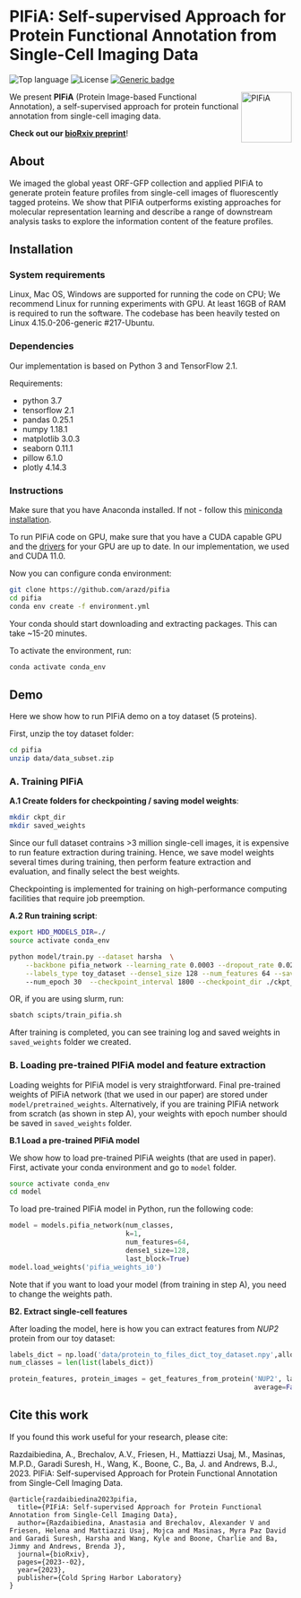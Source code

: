 # PIFiA: Self-supervised Approach for Protein Functional Annotation from Single-Cell Imaging Data

![Top language](https://img.shields.io/github/languages/top/arazd/pifia)
![License](https://img.shields.io/github/license/arazd/pifia)
[![Generic badge](https://img.shields.io/badge/DOI-10.1101/2023.02.24.529975-ORANGE.svg)](https://doi.org/10.1101/2023.02.24.529975)
<!-- [![DOI](https://zenodo.org/badge/DOI/10.1101/zenodo.6762584.svg)](https://doi.org/10.1101/2023.02.24.529975) -->

<img align="right" src="https://github.com/arazd/pifia/blob/main/images/pifia_icon.png" alt="PIFiA" width="90"/>

We present **PIFiA** (Protein Image-based Functional Annotation), a self-supervised approach for protein functional annotation from single-cell imaging data. 

**Check out our [bioRxiv preprint](https://www.biorxiv.org/content/10.1101/2023.02.24.529975v1)**!

## About
We imaged the global yeast ORF-GFP collection and applied PIFiA to generate protein feature profiles from single-cell images of fluorescently tagged proteins. We show that PIFiA outperforms existing approaches for molecular representation learning and describe a range of downstream analysis tasks to explore the information content of the feature profiles.

<!-- Despite major developments in molecular representation learning, **extracting functional information from biological images** remains a non-trivial
computational task. In this work, we revisit deep learning models used for *classifying major subcellular localizations*, and evaluate
*representations extracted from their final layers*. We show that **simple convolutional networks trained on localization classification can learn protein representations that encapsulate diverse functional information**, and significantly outperform currently used autoencoder-based models.  -->
<!-- 
## Methods & Results
We compare three methods for molecular representation learning:

* **Deep Loc** - a supervised convolutional network trained to classify subcellular localizations from images;
* **Paired Cell Inpainting** - autoencoder-based method for protein representation learning;
* **CellProfiler** - a classic feature extractor for cellular data;

We train Deep Loc and Paired Cell Inpainting models on single-cell yeast microscopy data, containing ~4K fluorescently-labeled proteins. Image data can be downloaded as zip files from this <span id="server">webserver</span>: [http://hershey.csb.utoronto.ca/image_screens/WT2/](http://hershey.csb.utoronto.ca/image_screens/WT2/)

We use 4 standards for comparison:
* [GO Cellular Component](http://geneontology.org/) (GO CC)
* [GO Biological Process)](http://geneontology.org/) (GO BP)
* [KEGG Pathways](https://www.genome.jp/kegg/pathway.html)
* [EMBL Protein Complexes](https://www.ebi.ac.uk/complexportal/home)
 -->


## Installation

### System requirements
Linux, Mac OS, Windows are supported for running the code on CPU; We recommend Linux for running experiments with GPU. At least 16GB of RAM is required to run the software. The codebase has been heavily tested on Linux 4.15.0-206-generic #217-Ubuntu.

### Dependencies
Our implementation is based on Python 3 and TensorFlow 2.1. 

Requirements:
* python 3.7
* tensorflow 2.1
* pandas 0.25.1
* numpy 1.18.1
* matplotlib 3.0.3
* seaborn 0.11.1
* pillow 6.1.0
* plotly 4.14.3

### Instructions
Make sure that you have Anaconda installed. If not - follow this [miniconda installation](https://docs.conda.io/en/latest/miniconda.html).

To run PIFiA code on GPU, make sure that you have a CUDA capable GPU and the [drivers](https://www.nvidia.com/download/index.aspx?lang=en-us) for your GPU are up to date. In our implementation, we used and CUDA 11.0.

Now you can configure conda environment:
```bash
git clone https://github.com/arazd/pifia
cd pifia
conda env create -f environment.yml
```
Your conda should start downloading and extracting packages. This can take ~15-20 minutes.

To activate the environment, run:
```bash
conda activate conda_env
```
<!--
pip install tensorflow-gpu=2.2.0

conda install cudatoolkit==10.1.243
conda install cudnn==7.6.5

pip install sklearn numpy Pillow argparse matplotlib
-->
## Demo
Here we show how to run PIFiA demo on a toy dataset (5 proteins).

First, unzip the toy dataset folder:
```bash
cd pifia
unzip data/data_subset.zip
```
### A. Training PIFiA
**A.1 Create folders for checkpointing / saving model weights**:
```bash
mkdir ckpt_dir
mkdir saved_weights
```
Since our full dataset contrains >3 million single-cell images, it is expensive to run feature extraction during training. Hence, we save model weights several times during training, then perform feature extraction and evaluation, and finally select the best weights.

Checkpointing is implemented for training on high-performance computing facilities that require job preemption.

**A.2 Run training script**:
```bash
export HDD_MODELS_DIR=./ 
source activate conda_env

python model/train.py --dataset harsha  \
    --backbone pifia_network --learning_rate 0.0003 --dropout_rate 0.02 --cosine_decay True \
    --labels_type toy_dataset --dense1_size 128 --num_features 64 --save_prefix TEST_RUN
    --num_epoch 30  --checkpoint_interval 1800 --checkpoint_dir ./ckpt_dir --log_file /log_file.log
```

OR, if you are using slurm, run:
```bash
sbatch scipts/train_pifia.sh
```

After training is completed, you can see training log and saved weights in ```saved_weights``` folder we created.

### B. Loading pre-trained PIFiA model and feature extraction
Loading weights for PIFiA model is very straightforward. Final pre-trained weights of PIFiA network (that we used in our paper) are stored under ```model/pretrained_weights```. Alternatively, if you are training PIFiA network from scratch (as shown in step A), your weights with epoch number should be saved in ```saved_weights``` folder.

**B.1 Load a pre-trained PIFiA model**

We show how to load pre-trained PIFiA weights (that are used in paper). First, activate your conda environment and go to ```model``` folder.
```bash
source activate conda_env
cd model
```

To load pre-trained PIFiA model in Python, run the following code:
```python
model = models.pifia_network(num_classes,
                             k=1,
                             num_features=64,
                             dense1_size=128,
                             last_block=True)
model.load_weights('pifia_weights_i0')
```
Note that if you want to load your model (from training in step A), you need to change the weights path.

**B2. Extract single-cell features**

After loading the model, here is how you can extract features from *NUP2* protein from our toy dataset:
```python
labels_dict = np.load('data/protein_to_files_dict_toy_dataset.npy',allow_pickle=True)[()]
num_classes = len(list(labels_dict))

protein_features, protein_images = get_features_from_protein('NUP2', labels_dict, model, 
                                                             average=False, subset='test')
```

## Cite this work

If you found this work useful for your research, please cite:

Razdaibiedina, A., Brechalov, A.V., Friesen, H., Mattiazzi Usaj, M., Masinas, M.P.D., Garadi Suresh, H., Wang, K., Boone, C., Ba, J. and Andrews, B.J., 2023. PIFiA: Self-supervised Approach for Protein Functional Annotation from Single-Cell Imaging Data. 

```
@article{razdaibiedina2023pifia,
  title={PIFiA: Self-supervised Approach for Protein Functional Annotation from Single-Cell Imaging Data},
  author={Razdaibiedina, Anastasia and Brechalov, Alexander V and Friesen, Helena and Mattiazzi Usaj, Mojca and Masinas, Myra Paz David and Garadi Suresh, Harsha and Wang, Kyle and Boone, Charlie and Ba, Jimmy and Andrews, Brenda J},
  journal={bioRxiv},
  pages={2023--02},
  year={2023},
  publisher={Cold Spring Harbor Laboratory}
}
```
